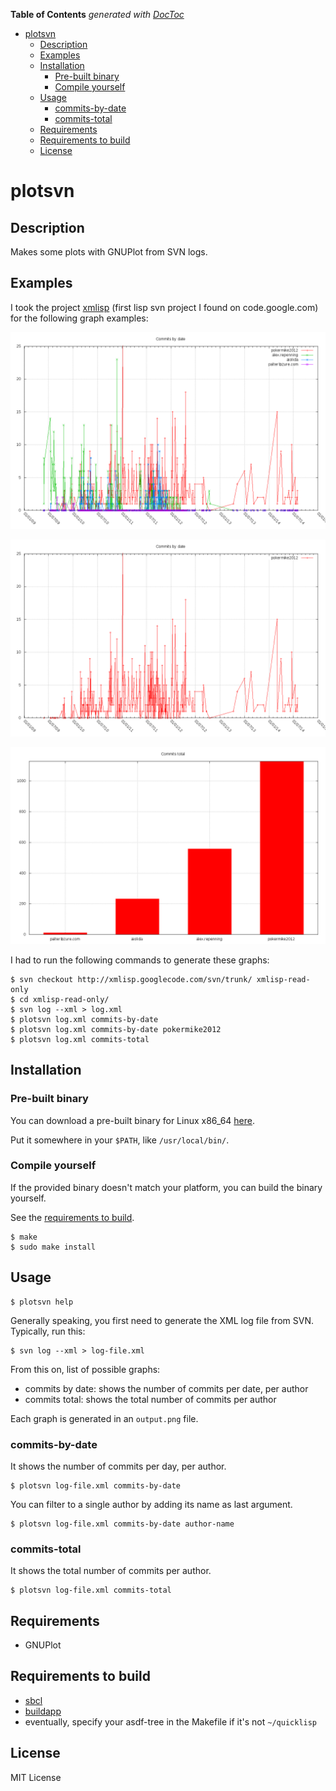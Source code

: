 <!-- START doctoc generated TOC please keep comment here to allow auto update -->
<!-- DON'T EDIT THIS SECTION, INSTEAD RE-RUN doctoc TO UPDATE -->
**Table of Contents**  *generated with [DocToc](http://doctoc.herokuapp.com/)*

- [plotsvn](#plotsvn)
  - [Description](#description)
  - [Examples](#examples)
  - [Installation](#installation)
    - [Pre-built binary](#pre-built-binary)
    - [Compile yourself](#compile-yourself)
  - [Usage](#usage)
    - [commits-by-date](#commits-by-date)
    - [commits-total](#commits-total)
  - [Requirements](#requirements)
  - [Requirements to build](#requirements-to-build)
  - [License](#license)

<!-- END doctoc generated TOC please keep comment here to allow auto update -->

<!-- doctoc: npm install -g doctoc -->

# plotsvn

## Description

Makes some plots with GNUPlot from SVN logs.

## Examples

I took the project [xmlisp](https://code.google.com/p/xmlisp) (first lisp svn project I found on code.google.com) for the following graph examples:

![commits-by-date](examples/commits-by-date.png)

![commits-by-date pokermike2012](examples/commits-by-date-pokermike2012.png)

![commits-total](examples/commits-total.png)

I had to run the following commands to generate these graphs:

```
$ svn checkout http://xmlisp.googlecode.com/svn/trunk/ xmlisp-read-only
$ cd xmlisp-read-only/
$ svn log --xml > log.xml
$ plotsvn log.xml commits-by-date
$ plotsvn log.xml commits-by-date pokermike2012
$ plotsvn log.xml commits-total
```

## Installation

### Pre-built binary

You can download a pre-built binary for Linux x86_64 [here](https://github.com/Ralt/plotsvn/releases/download/1.0.0/plotsvn).

Put it somewhere in your `$PATH`, like `/usr/local/bin/`.

### Compile yourself

If the provided binary doesn't match your platform, you can build the binary yourself.

See the [requirements to build](#requirements-to-build).

```
$ make
$ sudo make install
```

## Usage

```
$ plotsvn help
```

Generally speaking, you first need to generate the XML log file from SVN. Typically, run this:

```
$ svn log --xml > log-file.xml
```

From this on, list of possible graphs:

- commits by date: shows the number of commits per date, per author
- commits total: shows the total number of commits per author

Each graph is generated in an `output.png` file.

### commits-by-date

It shows the number of commits per day, per author.

```
$ plotsvn log-file.xml commits-by-date
```

You can filter to a single author by adding its name as last argument.

```
$ plotsvn log-file.xml commits-by-date author-name
```

### commits-total

It shows the total number of commits per author.

```
$ plotsvn log-file.xml commits-total
```

## Requirements

- GNUPlot

## Requirements to build

- [sbcl][0]
- [buildapp][1]
- eventually, specify your asdf-tree in the Makefile if it's not `~/quicklisp`

## License

MIT License


  [0]: http://sbcl.org
  [1]: http://www.xach.com/lisp/buildapp/
